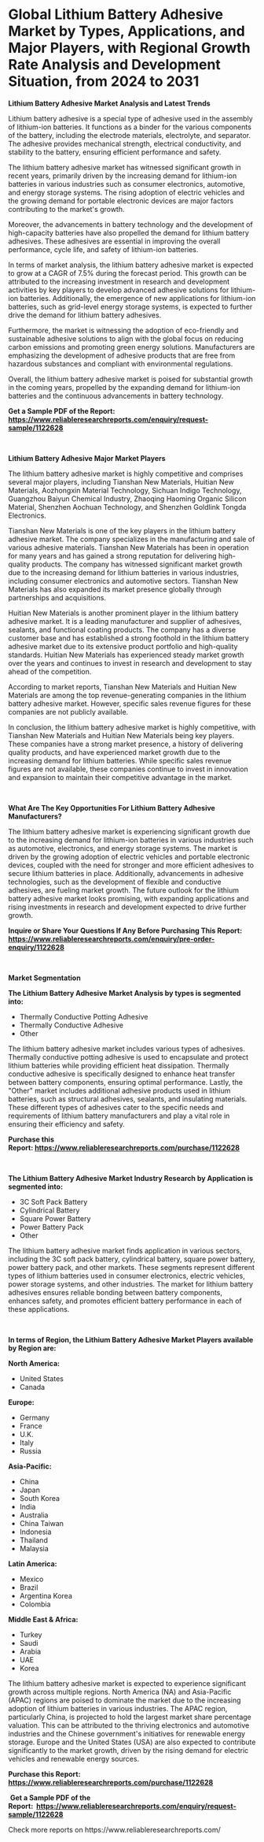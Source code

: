 <p><h1>Global Lithium Battery Adhesive Market by Types, Applications, and Major Players, with Regional Growth Rate Analysis and Development Situation, from 2024 to 2031</h1></p><p><strong>Lithium Battery Adhesive Market Analysis and Latest Trends</strong></p>
<p><p>Lithium battery adhesive is a special type of adhesive used in the assembly of lithium-ion batteries. It functions as a binder for the various components of the battery, including the electrode materials, electrolyte, and separator. The adhesive provides mechanical strength, electrical conductivity, and stability to the battery, ensuring efficient performance and safety.</p><p>The lithium battery adhesive market has witnessed significant growth in recent years, primarily driven by the increasing demand for lithium-ion batteries in various industries such as consumer electronics, automotive, and energy storage systems. The rising adoption of electric vehicles and the growing demand for portable electronic devices are major factors contributing to the market's growth.</p><p>Moreover, the advancements in battery technology and the development of high-capacity batteries have also propelled the demand for lithium battery adhesives. These adhesives are essential in improving the overall performance, cycle life, and safety of lithium-ion batteries.</p><p>In terms of market analysis, the lithium battery adhesive market is expected to grow at a CAGR of 7.5% during the forecast period. This growth can be attributed to the increasing investment in research and development activities by key players to develop advanced adhesive solutions for lithium-ion batteries. Additionally, the emergence of new applications for lithium-ion batteries, such as grid-level energy storage systems, is expected to further drive the demand for lithium battery adhesives.</p><p>Furthermore, the market is witnessing the adoption of eco-friendly and sustainable adhesive solutions to align with the global focus on reducing carbon emissions and promoting green energy solutions. Manufacturers are emphasizing the development of adhesive products that are free from hazardous substances and compliant with environmental regulations.</p><p>Overall, the lithium battery adhesive market is poised for substantial growth in the coming years, propelled by the expanding demand for lithium-ion batteries and the continuous advancements in battery technology.</p></p>
<p><strong>Get a Sample PDF of the Report:&nbsp; <a href="https://www.reliableresearchreports.com/enquiry/request-sample/1122628">https://www.reliableresearchreports.com/enquiry/request-sample/1122628</a></strong></p>
<p>&nbsp;</p>
<p><strong>Lithium Battery Adhesive Major Market Players</strong></p>
<p><p>The lithium battery adhesive market is highly competitive and comprises several major players, including Tianshan New Materials, Huitian New Materials, Aozhongxin Material Technology, Sichuan Indigo Technology, Guangzhou Baiyun Chemical Industry, Zhaoqing Haoming Organic Silicon Material, Shenzhen Aochuan Technology, and Shenzhen Goldlink Tongda Electronics.</p><p>Tianshan New Materials is one of the key players in the lithium battery adhesive market. The company specializes in the manufacturing and sale of various adhesive materials. Tianshan New Materials has been in operation for many years and has gained a strong reputation for delivering high-quality products. The company has witnessed significant market growth due to the increasing demand for lithium batteries in various industries, including consumer electronics and automotive sectors. Tianshan New Materials has also expanded its market presence globally through partnerships and acquisitions.</p><p>Huitian New Materials is another prominent player in the lithium battery adhesive market. It is a leading manufacturer and supplier of adhesives, sealants, and functional coating products. The company has a diverse customer base and has established a strong foothold in the lithium battery adhesive market due to its extensive product portfolio and high-quality standards. Huitian New Materials has experienced steady market growth over the years and continues to invest in research and development to stay ahead of the competition.</p><p>According to market reports, Tianshan New Materials and Huitian New Materials are among the top revenue-generating companies in the lithium battery adhesive market. However, specific sales revenue figures for these companies are not publicly available.</p><p>In conclusion, the lithium battery adhesive market is highly competitive, with Tianshan New Materials and Huitian New Materials being key players. These companies have a strong market presence, a history of delivering quality products, and have experienced market growth due to the increasing demand for lithium batteries. While specific sales revenue figures are not available, these companies continue to invest in innovation and expansion to maintain their competitive advantage in the market.</p></p>
<p>&nbsp;</p>
<p><strong>What Are The Key Opportunities For Lithium Battery Adhesive Manufacturers?</strong></p>
<p><p>The lithium battery adhesive market is experiencing significant growth due to the increasing demand for lithium-ion batteries in various industries such as automotive, electronics, and energy storage systems. The market is driven by the growing adoption of electric vehicles and portable electronic devices, coupled with the need for stronger and more efficient adhesives to secure lithium batteries in place. Additionally, advancements in adhesive technologies, such as the development of flexible and conductive adhesives, are fueling market growth. The future outlook for the lithium battery adhesive market looks promising, with expanding applications and rising investments in research and development expected to drive further growth.</p></p>
<p><strong>Inquire or Share Your Questions If Any Before Purchasing This Report: <a href="https://www.reliableresearchreports.com/enquiry/pre-order-enquiry/1122628">https://www.reliableresearchreports.com/enquiry/pre-order-enquiry/1122628</a></strong></p>
<p>&nbsp;</p>
<p><strong>Market Segmentation</strong></p>
<p><strong>The Lithium Battery Adhesive Market Analysis by types is segmented into:</strong></p>
<p><ul><li>Thermally Conductive Potting Adhesive</li><li>Thermally Conductive Adhesive</li><li>Other</li></ul></p>
<p><p>The lithium battery adhesive market includes various types of adhesives. Thermally conductive potting adhesive is used to encapsulate and protect lithium batteries while providing efficient heat dissipation. Thermally conductive adhesive is specifically designed to enhance heat transfer between battery components, ensuring optimal performance. Lastly, the "Other" market includes additional adhesive products used in lithium batteries, such as structural adhesives, sealants, and insulating materials. These different types of adhesives cater to the specific needs and requirements of lithium battery manufacturers and play a vital role in ensuring their efficiency and safety.</p></p>
<p><strong>Purchase this Report:&nbsp;<a href="https://www.reliableresearchreports.com/purchase/1122628">https://www.reliableresearchreports.com/purchase/1122628</a></strong></p>
<p>&nbsp;</p>
<p><strong>The Lithium Battery Adhesive Market Industry Research by Application is segmented into:</strong></p>
<p><ul><li>3C Soft Pack Battery</li><li>Cylindrical Battery</li><li>Square Power Battery</li><li>Power Battery Pack</li><li>Other</li></ul></p>
<p><p>The lithium battery adhesive market finds application in various sectors, including the 3C soft pack battery, cylindrical battery, square power battery, power battery pack, and other markets. These segments represent different types of lithium batteries used in consumer electronics, electric vehicles, power storage systems, and other industries. The market for lithium battery adhesives ensures reliable bonding between battery components, enhances safety, and promotes efficient battery performance in each of these applications.</p></p>
<p>&nbsp;</p>
<p><strong>In terms of Region, the Lithium Battery Adhesive Market Players available by Region are:</strong></p>
<p>
    <p> <strong> North America: </strong>
        <ul>
            <li>United States</li>
            <li>Canada</li>
        </ul>
        </p> 
    <p> <strong> Europe: </strong>
        <ul>
            <li>Germany</li>
            <li>France</li>
            <li>U.K.</li>
            <li>Italy</li>
            <li>Russia</li>
        </ul>
        </p> 
    <p> <strong> Asia-Pacific: </strong>
        <ul>
            <li>China</li>
            <li>Japan</li>
            <li>South Korea</li>
            <li>India</li>
            <li>Australia</li>
            <li>China Taiwan</li>
            <li>Indonesia</li>
            <li>Thailand</li>
            <li>Malaysia</li>
        </ul>
        </p> 
    <p> <strong> Latin America: </strong>
        <ul>
            <li>Mexico</li>
            <li>Brazil</li>
            <li>Argentina Korea</li>
            <li>Colombia</li>
        </ul>
        </p> 
    <p> <strong> Middle East & Africa: </strong>
        <ul>
            <li>Turkey</li>
            <li>Saudi</li>
            <li>Arabia</li>
            <li>UAE</li>
            <li>Korea</li>
        </ul>
    </p>
    </p>
<p><p>The lithium battery adhesive market is expected to experience significant growth across multiple regions. North America (NA) and Asia-Pacific (APAC) regions are poised to dominate the market due to the increasing adoption of lithium batteries in various industries. The APAC region, particularly China, is projected to hold the largest market share percentage valuation. This can be attributed to the thriving electronics and automotive industries and the Chinese government's initiatives for renewable energy storage. Europe and the United States (USA) are also expected to contribute significantly to the market growth, driven by the rising demand for electric vehicles and renewable energy sources.</p></p>
<p><strong>Purchase this Report: <a href="https://www.reliableresearchreports.com/purchase/1122628">https://www.reliableresearchreports.com/purchase/1122628</a></strong></p>
<p>&nbsp;<strong>Get a Sample PDF of the Report:&nbsp;&nbsp;<a href="https://www.reliableresearchreports.com/enquiry/request-sample/1122628">https://www.reliableresearchreports.com/enquiry/request-sample/1122628</a></strong></p>
<p><strong></strong></p>
<p>Check more reports on https://www.reliableresearchreports.com/</p>
